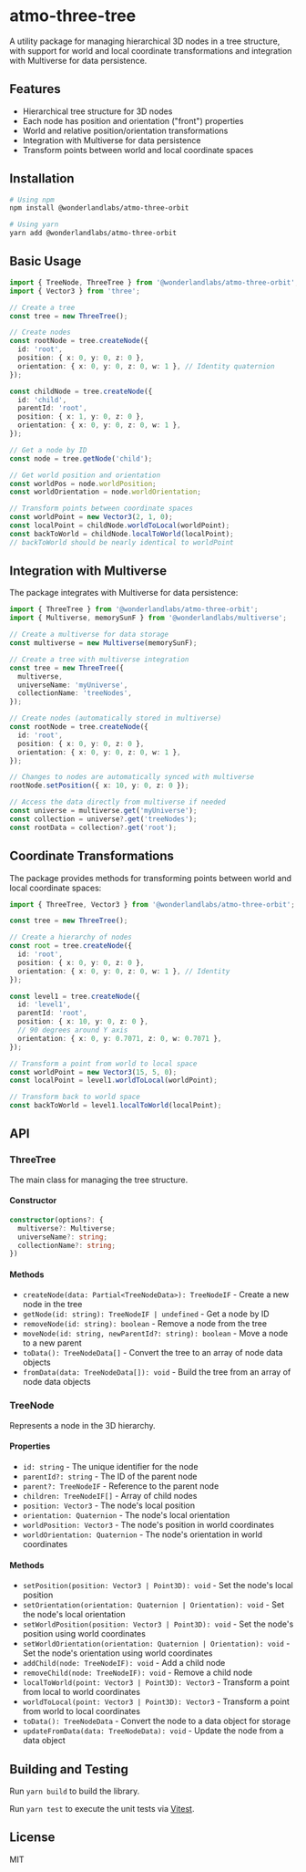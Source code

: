# atmo-three-tree

A utility package for managing hierarchical 3D nodes in a tree structure, with support for world and local coordinate transformations and integration with Multiverse for data persistence.

## Features

- Hierarchical tree structure for 3D nodes
- Each node has position and orientation ("front") properties
- World and relative position/orientation transformations
- Integration with Multiverse for data persistence
- Transform points between world and local coordinate spaces

## Installation

```bash
# Using npm
npm install @wonderlandlabs/atmo-three-orbit

# Using yarn
yarn add @wonderlandlabs/atmo-three-orbit
```

## Basic Usage

```typescript
import { TreeNode, ThreeTree } from '@wonderlandlabs/atmo-three-orbit';
import { Vector3 } from 'three';

// Create a tree
const tree = new ThreeTree();

// Create nodes
const rootNode = tree.createNode({
  id: 'root',
  position: { x: 0, y: 0, z: 0 },
  orientation: { x: 0, y: 0, z: 0, w: 1 }, // Identity quaternion
});

const childNode = tree.createNode({
  id: 'child',
  parentId: 'root',
  position: { x: 1, y: 0, z: 0 },
  orientation: { x: 0, y: 0, z: 0, w: 1 },
});

// Get a node by ID
const node = tree.getNode('child');

// Get world position and orientation
const worldPos = node.worldPosition;
const worldOrientation = node.worldOrientation;

// Transform points between coordinate spaces
const worldPoint = new Vector3(2, 1, 0);
const localPoint = childNode.worldToLocal(worldPoint);
const backToWorld = childNode.localToWorld(localPoint);
// backToWorld should be nearly identical to worldPoint
```

## Integration with Multiverse

The package integrates with Multiverse for data persistence:

```typescript
import { ThreeTree } from '@wonderlandlabs/atmo-three-orbit';
import { Multiverse, memorySunF } from '@wonderlandlabs/multiverse';

// Create a multiverse for data storage
const multiverse = new Multiverse(memorySunF);

// Create a tree with multiverse integration
const tree = new ThreeTree({
  multiverse,
  universeName: 'myUniverse',
  collectionName: 'treeNodes',
});

// Create nodes (automatically stored in multiverse)
const rootNode = tree.createNode({
  id: 'root',
  position: { x: 0, y: 0, z: 0 },
  orientation: { x: 0, y: 0, z: 0, w: 1 },
});

// Changes to nodes are automatically synced with multiverse
rootNode.setPosition({ x: 10, y: 0, z: 0 });

// Access the data directly from multiverse if needed
const universe = multiverse.get('myUniverse');
const collection = universe?.get('treeNodes');
const rootData = collection?.get('root');
```

## Coordinate Transformations

The package provides methods for transforming points between world and local coordinate spaces:

```typescript
import { ThreeTree, Vector3 } from '@wonderlandlabs/atmo-three-orbit';

const tree = new ThreeTree();

// Create a hierarchy of nodes
const root = tree.createNode({
  id: 'root',
  position: { x: 0, y: 0, z: 0 },
  orientation: { x: 0, y: 0, z: 0, w: 1 }, // Identity
});

const level1 = tree.createNode({
  id: 'level1',
  parentId: 'root',
  position: { x: 10, y: 0, z: 0 },
  // 90 degrees around Y axis
  orientation: { x: 0, y: 0.7071, z: 0, w: 0.7071 },
});

// Transform a point from world to local space
const worldPoint = new Vector3(15, 5, 0);
const localPoint = level1.worldToLocal(worldPoint);

// Transform back to world space
const backToWorld = level1.localToWorld(localPoint);
```

## API

### ThreeTree

The main class for managing the tree structure.

#### Constructor

```typescript
constructor(options?: {
  multiverse?: Multiverse;
  universeName?: string;
  collectionName?: string;
})
```

#### Methods

- `createNode(data: Partial<TreeNodeData>): TreeNodeIF` - Create a new node in the tree
- `getNode(id: string): TreeNodeIF | undefined` - Get a node by ID
- `removeNode(id: string): boolean` - Remove a node from the tree
- `moveNode(id: string, newParentId?: string): boolean` - Move a node to a new parent
- `toData(): TreeNodeData[]` - Convert the tree to an array of node data objects
- `fromData(data: TreeNodeData[]): void` - Build the tree from an array of node data objects

### TreeNode

Represents a node in the 3D hierarchy.

#### Properties

- `id: string` - The unique identifier for the node
- `parentId?: string` - The ID of the parent node
- `parent?: TreeNodeIF` - Reference to the parent node
- `children: TreeNodeIF[]` - Array of child nodes
- `position: Vector3` - The node's local position
- `orientation: Quaternion` - The node's local orientation
- `worldPosition: Vector3` - The node's position in world coordinates
- `worldOrientation: Quaternion` - The node's orientation in world coordinates

#### Methods

- `setPosition(position: Vector3 | Point3D): void` - Set the node's local position
- `setOrientation(orientation: Quaternion | Orientation): void` - Set the node's local orientation
- `setWorldPosition(position: Vector3 | Point3D): void` - Set the node's position using world coordinates
- `setWorldOrientation(orientation: Quaternion | Orientation): void` - Set the node's orientation using world coordinates
- `addChild(node: TreeNodeIF): void` - Add a child node
- `removeChild(node: TreeNodeIF): void` - Remove a child node
- `localToWorld(point: Vector3 | Point3D): Vector3` - Transform a point from local to world coordinates
- `worldToLocal(point: Vector3 | Point3D): Vector3` - Transform a point from world to local coordinates
- `toData(): TreeNodeData` - Convert the node to a data object for storage
- `updateFromData(data: TreeNodeData): void` - Update the node from a data object

## Building and Testing

Run `yarn build` to build the library.

Run `yarn test` to execute the unit tests via [Vitest](https://vitest.dev).

## License

MIT
